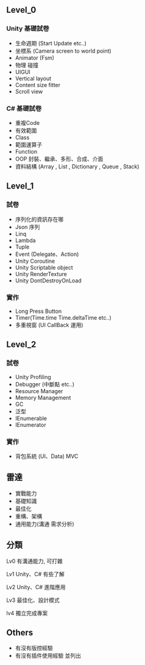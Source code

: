 ## Level_0

### Unity 基礎試卷

* 生命週期 (Start Update etc..)
* 坐標系 (Camera screen to world point)
* Animator (Fsm)
* 物理 碰撞
* UIGUI
* Vertical layout
* Content size fitter
* Scroll view

### C# 基礎試卷

* 重複Code
* 有效範圍
* Class
* 範圍運算子
* Function
* OOP 封裝、繼承、多形、合成、介面
* 資料結構 (Array , List , Dictionary , Queue , Stack)

## Level_1

### 試卷

* 序列化的資訊存在哪
* Json 序列
* Linq
* Lambda
* Tuple
* Event (Delegate、Action)
* Unity Coroutine
* Unity Scriptable object
* Unity RenderTexture
* Unity DontDestroyOnLoad

### 實作

* Long Press Button
* Timer(Time.time Time.deltaTime etc..)
* 多重視窗 (UI CallBack 運用)

## Level_2

### 試卷

* Unity Profiling
* Debugger (中斷點 etc..)
* Resource Manager
* Memory Management
* GC
* 泛型
* IEnumerable
* IEnumerator

### 實作

* 背包系統 (UI、Data) MVC

## 雷達

* 實戰能力
* 基礎知識
* 最佳化
* 重構、架構
* 通用能力(溝通 需求分析)

## 分類

Lv0 有溝通能力, 可打雜

Lv1 Unity、C# 有些了解

Lv2 Unity、C# 進階應用

Lv3 最佳化、設計模式

lv4 獨立完成專案

## Others

* 有沒有版控經驗
* 有沒有插件使用經驗 並列出
